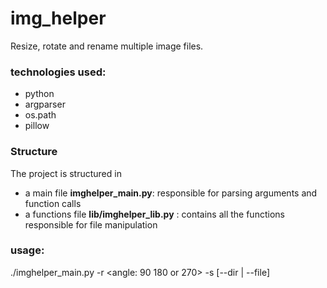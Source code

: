 # img_helper
Resize, rotate and rename multiple image files.

### technologies used:
* python
* argparser
* os.path
* pillow

### Structure
The project is structured in
* a main file __imghelper_main.py__: responsible for parsing arguments and function calls
* a functions file __lib/imghelper_lib.py__ : contains all the functions responsible for file manipulation

### usage:
./imghelper_main.py -r <angle: 90 180 or 270> -s <height> <width> [--dir | --file] <read path> <save path>
  
